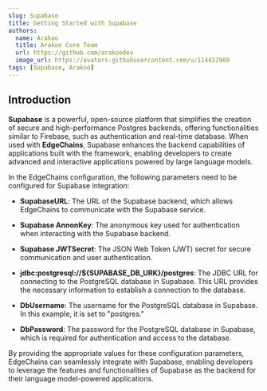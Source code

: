 ```yaml
---
slug: Supabase
title: Getting Started with Supabase 
authors:
  name: Arakoo
  title: Arakoo Core Team
  url: https://github.com/arakoodev
  image_url: https://avatars.githubusercontent.com/u/114422989
tags: [Supabase, Arakoo]
---
```


## Introduction
**Supabase** is a powerful, open-source platform that simplifies the creation of secure and high-performance Postgres backends, offering functionalities similar to Firebase, such as authentication and real-time database. When used with **EdgeChains**, Supabase enhances the backend capabilities of applications built with the framework, enabling developers to create advanced and interactive applications powered by large language models.

In the EdgeChains configuration, the following parameters need to be configured for Supabase integration:

- **SupabaseURL**: The URL of the Supabase backend, which allows EdgeChains to communicate with the Supabase service.

- **Supabase AnnonKey**: The anonymous key used for authentication when interacting with the Supabase backend.

- **Supabase JWTSecret**: The JSON Web Token (JWT) secret for secure communication and user authentication.

- **jdbc:postgresql://${SUPABASE_DB_URK}/postgres**: The JDBC URL for connecting to the PostgreSQL database in Supabase. This URL provides the necessary information to establish a connection to the database.

- **DbUsername**: The username for the PostgreSQL database in Supabase. In this example, it is set to "postgres."

- **DbPassword**: The password for the PostgreSQL database in Supabase, which is required for authentication and access to the database.

By providing the appropriate values for these configuration parameters, EdgeChains can seamlessly integrate with Supabase, enabling developers to leverage the features and functionalities of Supabase as the backend for their language model-powered applications.

